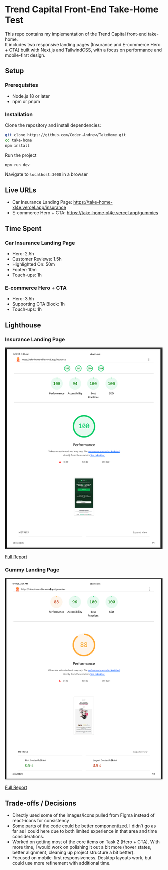 # Trend Capital Front-End Take-Home Test
This repo contains my implementation of the Trend Capital front-end take-home.  
It includes two responsive landing pages (Insurance and E-commerce Hero + CTA) built with Next.js and TailwindCSS, with a focus on performance and mobile-first design.

## Setup

### Prerequisites
- Node.js 18 or later
- npm or pnpm

### Installation
Clone the repository and install dependencies:

```bash
git clone https://github.com/Coder-Andrew/TakeHome.git
cd take-home
npm install
```

Run the project
```bash
npm run dev
```

Navigate to `localhost:3000` in a browser

## Live URLs
- Car Insurance Landing Page: https://take-home-xl4e.vercel.app/insurance
- E-commerce Hero + CTA: https://take-home-xl4e.vercel.app/gummies

## Time Spent

### Car Insurance Landing Page
- Hero: 2.5h
- Customer Reviews: 1.5h
- Highlighted On: 50m
- Footer: 10m
- Touch-ups: 1h

### E-commerce Hero + CTA
- Hero: 3.5h
- Supporting CTA Block: 1h
- Touch-ups: 1h

## Lighthouse
### Insurance Landing Page
![Insurance Landing Page Lighthouse Score](/Lighthouse-Insurance-Pic.PNG)

[Full Report](/Lighthouse-Insurance.pdf)

### Gummy Landing Page
![Gummy Landing Page Lighthouse Score](/Lighthouse-Gummy-Pic.PNG)

[Full Report](/Lighthouse-Gummy.pdf)

## Trade-offs / Decisions
- Directly used some of the images/icons pulled from Figma instead of react-icons for consistency
- Some parts of the code could be better componentized. I didn’t go as far as I could here due to both limited experience in that area and time considerations.
- Worked on getting most of the core items on Task 2 (Hero + CTA). With more time, I would work on polishing it out a bit more (hover states, better alignment, cleaning up project structure a bit better). 
- Focused on mobile-first responsiveness. Desktop layouts work, but could use more refinement with additional time.